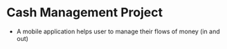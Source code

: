# Cash Management Project
+ A mobile application helps user to manage their flows of money (in and out)

